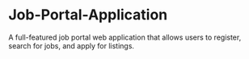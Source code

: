 # Job-Portal-Application
A full-featured job portal web application that allows users to register, search for jobs, and apply for listings.
